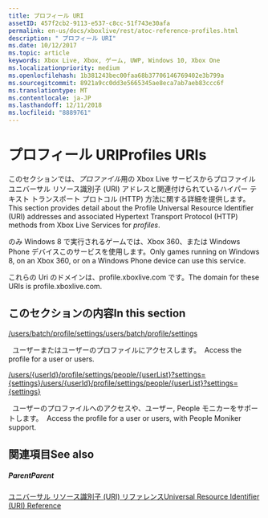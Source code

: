 ```yaml
---
title: プロフィール URI
assetID: 457f2cb2-9113-e537-c8cc-51f743e30afa
permalink: en-us/docs/xboxlive/rest/atoc-reference-profiles.html
description: " プロフィール URI"
ms.date: 10/12/2017
ms.topic: article
keywords: Xbox Live, Xbox, ゲーム, UWP, Windows 10, Xbox One
ms.localizationpriority: medium
ms.openlocfilehash: 1b381243bec00faa68b37706146769402e3b799a
ms.sourcegitcommit: 8921a9cc0dd3e5665345ae8eca7ab7aeb83ccc6f
ms.translationtype: MT
ms.contentlocale: ja-JP
ms.lasthandoff: 12/11/2018
ms.locfileid: "8889761"
---
```

# <a name="profiles-uris"></a><span data-ttu-id="3fbd5-104">プロフィール URI</span><span class="sxs-lookup"><span data-stu-id="3fbd5-104">Profiles URIs</span></span>
 
<span data-ttu-id="3fbd5-105">このセクションでは、*プロファイル*用の Xbox Live サービスからプロファイル ユニバーサル リソース識別子 (URI) アドレスと関連付けられているハイパー テキスト トランスポート プロトコル (HTTP) 方法に関する詳細を提供します。</span><span class="sxs-lookup"><span data-stu-id="3fbd5-105">This section provides detail about the Profile Universal Resource Identifier (URI) addresses and associated Hypertext Transport Protocol (HTTP) methods from Xbox Live Services for *profiles*.</span></span>
 
<span data-ttu-id="3fbd5-106">のみ Windows 8 で実行されるゲームでは、Xbox 360、または Windows Phone デバイスこのサービスを使用します。</span><span class="sxs-lookup"><span data-stu-id="3fbd5-106">Only games running on Windows 8, on an Xbox 360, or on a Windows Phone device can use this service.</span></span>
 
<span data-ttu-id="3fbd5-107">これらの Uri のドメインは、profile.xboxlive.com です。</span><span class="sxs-lookup"><span data-stu-id="3fbd5-107">The domain for these URIs is profile.xboxlive.com.</span></span>
 
<a id="ID4EPB"></a>

 
## <a name="in-this-section"></a><span data-ttu-id="3fbd5-108">このセクションの内容</span><span class="sxs-lookup"><span data-stu-id="3fbd5-108">In this section</span></span>

[<span data-ttu-id="3fbd5-109">/users/batch/profile/settings</span><span class="sxs-lookup"><span data-stu-id="3fbd5-109">/users/batch/profile/settings</span></span>](uri-usersbatchprofilesettings.md)

<span data-ttu-id="3fbd5-110">&nbsp;&nbsp;ユーザーまたはユーザーのプロファイルにアクセスします。</span><span class="sxs-lookup"><span data-stu-id="3fbd5-110">&nbsp;&nbsp;Access the profile for a user or users.</span></span>

[<span data-ttu-id="3fbd5-111">/users/{userId}/profile/settings/people/{userList}?settings={settings}</span><span class="sxs-lookup"><span data-stu-id="3fbd5-111">/users/{userId}/profile/settings/people/{userList}?settings={settings}</span></span>](uri-usersuseridprofilesettingspeopleuserlist.md)

<span data-ttu-id="3fbd5-112">&nbsp;&nbsp;ユーザーのプロファイルへのアクセスや、ユーザー, People モニカーをサポートします。</span><span class="sxs-lookup"><span data-stu-id="3fbd5-112">&nbsp;&nbsp;Access the profile for a user or users, with People Moniker support.</span></span>
 
<a id="ID4EYB"></a>

 
## <a name="see-also"></a><span data-ttu-id="3fbd5-113">関連項目</span><span class="sxs-lookup"><span data-stu-id="3fbd5-113">See also</span></span>
 
<a id="ID4E1B"></a>

 
##### <a name="parent"></a><span data-ttu-id="3fbd5-114">Parent</span><span class="sxs-lookup"><span data-stu-id="3fbd5-114">Parent</span></span> 

[<span data-ttu-id="3fbd5-115">ユニバーサル リソース識別子 (URI) リファレンス</span><span class="sxs-lookup"><span data-stu-id="3fbd5-115">Universal Resource Identifier (URI) Reference</span></span>](../atoc-xboxlivews-reference-uris.md)

   